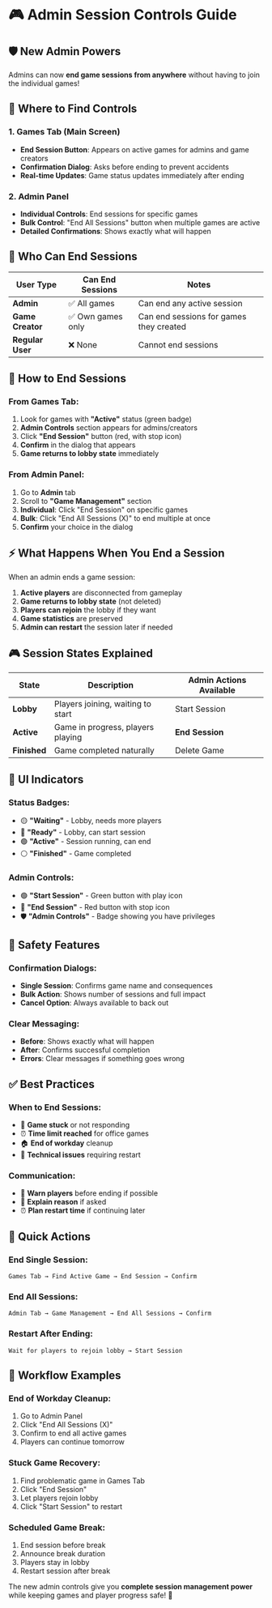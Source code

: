 # 🎮 Admin Session Controls Guide

## 🛡️ **New Admin Powers**

Admins can now **end game sessions from anywhere** without having to join the individual games!

## 📍 **Where to Find Controls**

### **1. Games Tab (Main Screen)**
- **End Session Button**: Appears on active games for admins and game creators
- **Confirmation Dialog**: Asks before ending to prevent accidents
- **Real-time Updates**: Game status updates immediately after ending

### **2. Admin Panel**
- **Individual Controls**: End sessions for specific games
- **Bulk Control**: "End All Sessions" button when multiple games are active
- **Detailed Confirmations**: Shows exactly what will happen

## 🎯 **Who Can End Sessions**

| User Type | Can End Sessions | Notes |
|-----------|------------------|-------|
| **Admin** | ✅ All games | Can end any active session |
| **Game Creator** | ✅ Own games only | Can end sessions for games they created |
| **Regular User** | ❌ None | Cannot end sessions |

## 🔧 **How to End Sessions**

### **From Games Tab:**
1. Look for games with **"Active"** status (green badge)
2. **Admin Controls** section appears for admins/creators
3. Click **"End Session"** button (red, with stop icon)
4. **Confirm** in the dialog that appears
5. **Game returns to lobby state** immediately

### **From Admin Panel:**
1. Go to **Admin** tab
2. Scroll to **"Game Management"** section
3. **Individual**: Click "End Session" on specific games
4. **Bulk**: Click "End All Sessions (X)" to end multiple at once
5. **Confirm** your choice in the dialog

## ⚡ **What Happens When You End a Session**

When an admin ends a game session:

1. **Active players** are disconnected from gameplay
2. **Game returns to lobby state** (not deleted)
3. **Players can rejoin** the lobby if they want
4. **Game statistics** are preserved
5. **Admin can restart** the session later if needed

## 🎮 **Session States Explained**

| State | Description | Admin Actions Available |
|-------|-------------|------------------------|
| **Lobby** | Players joining, waiting to start | Start Session |
| **Active** | Game in progress, players playing | **End Session** |
| **Finished** | Game completed naturally | Delete Game |

## 📱 **UI Indicators**

### **Status Badges:**
- 🟡 **"Waiting"** - Lobby, needs more players
- 🔵 **"Ready"** - Lobby, can start session
- 🟢 **"Active"** - Session running, can end
- ⚪ **"Finished"** - Game completed

### **Admin Controls:**
- 🟢 **"Start Session"** - Green button with play icon
- 🔴 **"End Session"** - Red button with stop icon
- 🛡️ **"Admin Controls"** - Badge showing you have privileges

## 🚨 **Safety Features**

### **Confirmation Dialogs:**
- **Single Session**: Confirms game name and consequences
- **Bulk Action**: Shows number of sessions and full impact
- **Cancel Option**: Always available to back out

### **Clear Messaging:**
- **Before**: Shows exactly what will happen
- **After**: Confirms successful completion
- **Errors**: Clear messages if something goes wrong

## ✅ **Best Practices**

### **When to End Sessions:**
- 🔄 **Game stuck** or not responding
- ⏰ **Time limit reached** for office games
- 🏠 **End of workday** cleanup
- 🐛 **Technical issues** requiring restart

### **Communication:**
- 📢 **Warn players** before ending if possible
- 💬 **Explain reason** if asked
- ⏰ **Plan restart time** if continuing later

## 🎯 **Quick Actions**

### **End Single Session:**
```
Games Tab → Find Active Game → End Session → Confirm
```

### **End All Sessions:**
```
Admin Tab → Game Management → End All Sessions → Confirm
```

### **Restart After Ending:**
```
Wait for players to rejoin lobby → Start Session
```

## 🔄 **Workflow Examples**

### **End of Workday Cleanup:**
1. Go to Admin Panel
2. Click "End All Sessions (X)"
3. Confirm to end all active games
4. Players can continue tomorrow

### **Stuck Game Recovery:**
1. Find problematic game in Games Tab
2. Click "End Session" 
3. Let players rejoin lobby
4. Click "Start Session" to restart

### **Scheduled Game Break:**
1. End session before break
2. Announce break duration
3. Players stay in lobby
4. Restart session after break

The new admin controls give you **complete session management power** while keeping games and player progress safe! 🎉